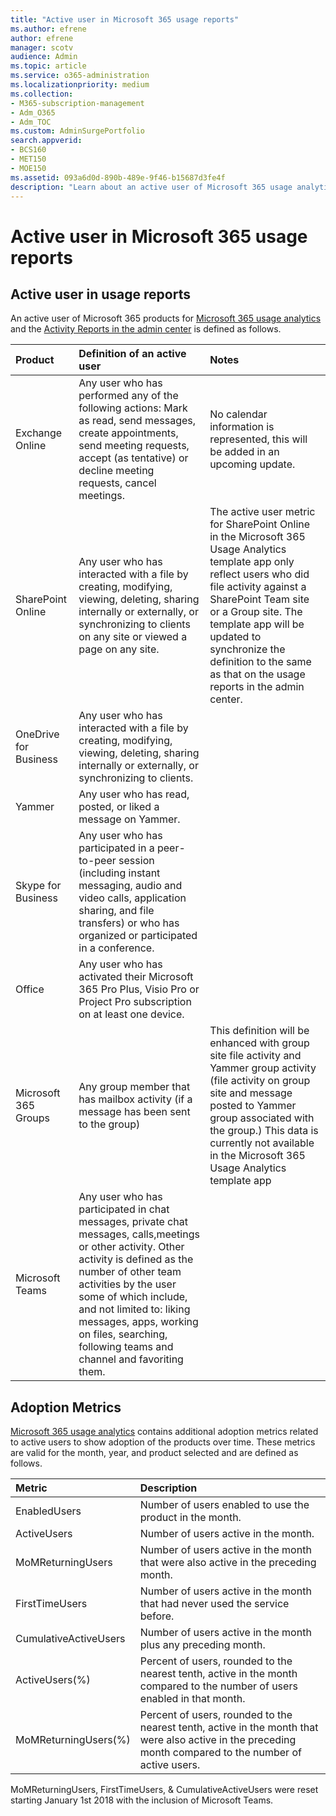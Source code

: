 ```yaml
---
title: "Active user in Microsoft 365 usage reports"
ms.author: efrene
author: efrene
manager: scotv
audience: Admin
ms.topic: article
ms.service: o365-administration
ms.localizationpriority: medium
ms.collection: 
- M365-subscription-management 
- Adm_O365
- Adm_TOC
ms.custom: AdminSurgePortfolio
search.appverid:
- BCS160
- MET150
- MOE150
ms.assetid: 093a6d0d-890b-489e-9f46-b15687d3fe4f
description: "Learn about an active user of Microsoft 365 usage analytics, activity reports and adoption metrics."
---
```


# Active user in Microsoft 365 usage reports

## Active user in usage reports

An active user of Microsoft 365 products for [Microsoft 365 usage analytics](usage-analytics.md) and the [Activity Reports in the admin center](../activity-reports/activity-reports.md) is defined as follows. 
  
|**Product**|**Definition of an active user**|**Notes**|
|:-----|:-----|:-----|
|Exchange Online  <br/> |Any user who has performed any of the following actions: Mark as read, send messages, create appointments, send meeting requests, accept (as tentative) or decline meeting requests, cancel meetings.  <br/> |No calendar information is represented, this will be added in an upcoming update.  <br/> |
|SharePoint Online  <br/> |Any user who has interacted with a file by creating, modifying, viewing, deleting, sharing internally or externally, or synchronizing to clients on any site or viewed a page on any site.  <br/> |The active user metric for SharePoint Online in the Microsoft 365 Usage Analytics template app only reflect users who did file activity against a SharePoint Team site or a Group site. The template app will be updated to synchronize the definition to the same as that on the usage reports in the admin center.  <br/> |
|OneDrive for Business  <br/> |Any user who has interacted with a file by creating, modifying, viewing, deleting, sharing internally or externally, or synchronizing to clients.  <br/> ||
|Yammer  <br/> |Any user who has read, posted, or liked a message on Yammer.  <br/> ||
|Skype for Business  <br/> |Any user who has participated in a peer-to-peer session (including instant messaging, audio and video calls, application sharing, and file transfers) or who has organized or participated in a conference.  <br/> ||
|Office  <br/> |Any user who has activated their Microsoft 365 Pro Plus, Visio Pro or Project Pro subscription on at least one device.  <br/> ||
|Microsoft 365 Groups  <br/> |Any group member that has mailbox activity (if a message has been sent to the group)  <br/> |This definition will be enhanced with group site file activity and Yammer group activity (file activity on group site and message posted to Yammer group associated with the group.) This data is currently not available in the Microsoft 365 Usage Analytics template app  <br/> |
|Microsoft Teams  <br/> |Any user who has participated in chat messages, private chat messages, calls,meetings or other activity. Other activity is defined as the number of other team activities by the user some of which include, and not limited to: liking messages, apps, working on files, searching, following teams and channel and favoriting them.  <br/> ||
   
## Adoption Metrics

[Microsoft 365 usage analytics](usage-analytics.md) contains additional adoption metrics related to active users to show adoption of the products over time. These metrics are valid for the month, year, and product selected and are defined as follows. 
  
|**Metric**|**Description**|
|:-----|:-----|
|EnabledUsers  <br/> |Number of users enabled to use the product in the month.  <br/> |
|ActiveUsers  <br/> |Number of users active in the month.  <br/> |
|MoMReturningUsers  <br/> |Number of users active in the month that were also active in the preceding month.  <br/> |
|FirstTimeUsers  <br/> |Number of users active in the month that had never used the service before.  <br/> |
|CumulativeActiveUsers  <br/> |Number of users active in the month plus any preceding month.  <br/> |
|ActiveUsers(%)  <br/> |Percent of users, rounded to the nearest tenth, active in the month compared to the number of users enabled in that month.  <br/> |
|MoMReturningUsers(%)  <br/> |Percent of users, rounded to the nearest tenth, active in the month that were also active in the preceding month compared to the number of active users.  <br/> |
   
MoMReturningUsers, FirstTimeUsers, &amp; CumulativeActiveUsers were reset starting January 1st 2018 with the inclusion of Microsoft Teams.
  
